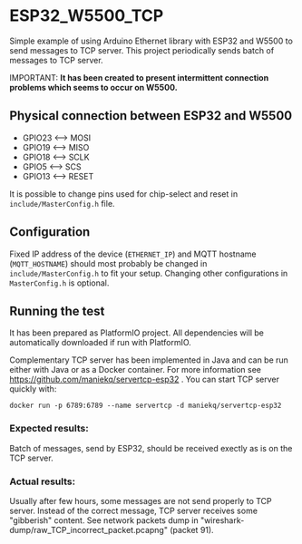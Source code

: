 ESP32_W5500_TCP
===============

Simple example of using Arduino Ethernet library with ESP32 and W5500 to send messages to TCP server.
This project periodically sends batch of messages to TCP server.

IMPORTANT: 
**It has been created to present intermittent connection problems which seems to occur on W5500.**

## Physical connection between ESP32 and W5500

* GPIO23 <--> MOSI
* GPIO19 <--> MISO
* GPIO18 <--> SCLK
* GPIO5  <--> SCS
* GPIO13 <--> RESET

It is possible to change pins used for chip-select and reset in 
`include/MasterConfig.h` file.


## Configuration

Fixed IP address of the device (`ETHERNET_IP`) and MQTT hostname (`MQTT_HOSTNAME`) should most probably be changed in `include/MasterConfig.h` to fit your setup.
Changing other configurations in `MasterConfig.h` is optional.


## Running the test

It has been prepared as PlatformIO project. All dependencies will be automatically downloaded if run with PlatformIO.

Complementary TCP server has been implemented in Java and can be run either with Java or as a Docker container. For more information see 
https://github.com/maniekq/servertcp-esp32 .
You can start TCP server quickly with:
```
docker run -p 6789:6789 --name servertcp -d maniekq/servertcp-esp32
```

### Expected results:
Batch of messages, send by ESP32, should be received exectly as is on the TCP server.


### Actual results:
Usually after few hours, some messages are not send properly to TCP server. 
Instead of the correct message, TCP server receives some "gibberish" content.
See network packets dump in "wireshark-dump/raw_TCP_incorrect_packet.pcapng" (packet 91).